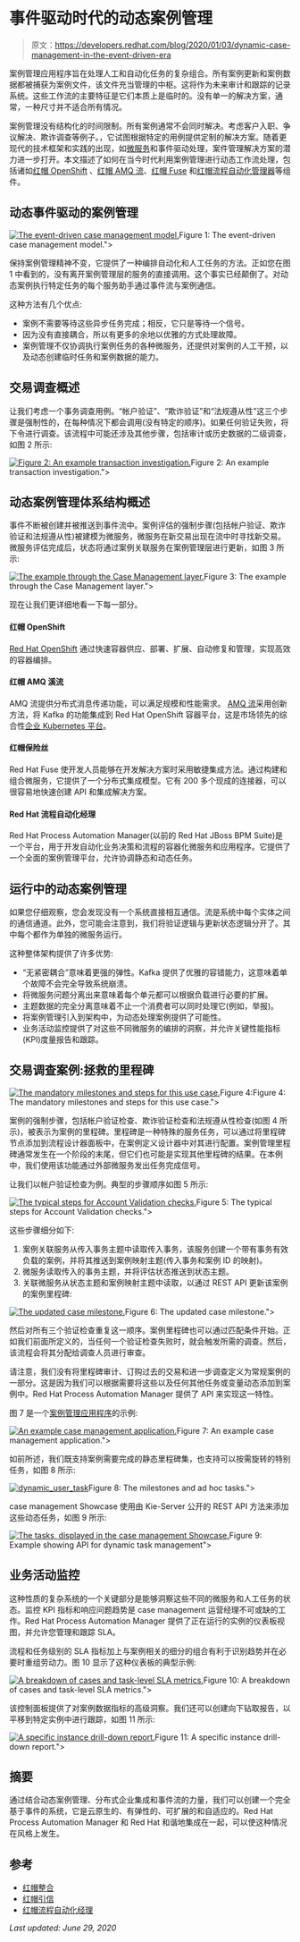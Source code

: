 # 事件驱动时代的动态案例管理

> 原文：<https://developers.redhat.com/blog/2020/01/03/dynamic-case-management-in-the-event-driven-era>

案例管理应用程序旨在处理人工和自动化任务的复杂组合。所有案例更新和案例数据都被捕获为案例文件，该文件充当管理的中枢。这将作为未来审计和跟踪的记录系统。这些工作流的主要特征是它们本质上是临时的。没有单一的解决方案，通常，一种尺寸并不适合所有情况。

案例管理没有结构化的时间限制。所有案例通常不会同时解决。考虑客户入职、争议解决、欺诈调查等例子。，它试图根据特定的用例提供定制的解决方案。随着更现代的技术框架和实践的出现，如[微服务](https://developers.redhat.com/topics/microservices/)和事件驱动处理，案件管理解决方案的潜力进一步打开。本文描述了如何在当今时代利用案例管理进行动态工作流处理，包括诸如[红帽 OpenShift](https://developers.redhat.com/openshift/) 、[红帽 AMQ 流](https://developers.redhat.com/products/amq/overview)、[红帽 Fuse](https://developers.redhat.com/products/fuse/overview) 和[红帽流程自动化管理器](https://developers.redhat.com/products/rhpam/overview)等组件。

## 动态事件驱动的案例管理

[![The event-driven case management model.](img/709d93af2888977d10e930dad9899769.png "dynamic_case cropped")](/sites/default/files/blog/2019/12/dynamic_case-cropped.png)Figure 1: The event-driven case management model.">

保持案例管理精神不变，它提供了一种编排自动化和人工任务的方法。正如您在图 1 中看到的，没有离开案例管理层的服务的直接调用。这个事实已经颠倒了。对动态案例执行特定任务的每个服务助手通过事件流与案例通信。

这种方法有几个优点:

*   案例不需要等待这些异步任务完成；相反，它只是等待一个信号。
*   因为没有直接耦合，所以有更多的余地以优雅的方式处理故障。
*   案例管理不仅协调执行案例任务的各种微服务，还提供对案例的人工干预，以及动态创建临时任务和案例数据的能力。

## 交易调查概述

让我们考虑一个事务调查用例。“帐户验证”、“欺诈验证”和“法规遵从性”这三个步骤是强制性的，在每种情况下都会调用(没有特定的顺序)。如果任何验证失败，将下令进行调查。该流程中可能还涉及其他步骤，包括审计或历史数据的二级调查，如图 2 所示:

[![Figure 2: An example transaction investigation.](img/bc471d34b21c10cf973b61ca3e22d98e.png "new_updated_image")](/sites/default/files/blog/2019/12/new_updated_image.png)Figure 2: An example transaction investigation.">

## 动态案例管理体系结构概述

事件不断被创建并被推送到事件流中。案例评估的强制步骤(包括帐户验证、欺诈验证和法规遵从性)被建模为微服务，微服务在新交易出现在流中时寻找新交易。微服务评估完成后，状态将通过案例关联服务在案例管理层进行更新，如图 3 所示:

[![The example through the Case Management layer.](img/10159fa62e0bd7b237773f4f74fb6480.png "case_arch")](/sites/default/files/blog/2019/11/case_arch-1.png)Figure 3: The example through the Case Management layer.">

现在让我们更详细地看一下每一部分。

#### 红帽 OpenShift

[Red Hat OpenShift](https://developers.redhat.com/products/openshift/overview) 通过快速容器供应、部署、扩展、自动修复和管理，实现高效的容器编排。

#### 红帽 AMQ 溪流

AMQ 流提供分布式消息传递功能，可以满足规模和性能需求。 [AMQ 流](https://access.redhat.com/products/red-hat-amq-streams)采用创新方法，将 Kafka 的功能集成到 Red Hat OpenShift 容器平台，这是市场领先的综合性[企业 Kubernetes 平台](https://www.redhat.com/en/technologies/cloud-computing/openshift)。

#### 红帽保险丝

Red Hat Fuse 使开发人员能够在开发解决方案时采用敏捷集成方法。通过构建和组合微服务，它提供了一个分布式集成模型。它有 200 多个现成的连接器，可以很容易地快速创建 API 和集成解决方案。

#### Red Hat 流程自动化经理

Red Hat Process Automation Manager(以前的 Red Hat JBoss BPM Suite)是一个平台，用于开发自动化业务决策和流程的容器化微服务和应用程序。它提供了一个全面的案例管理平台，允许协调静态和动态任务。

## **运行中的动态案例管理**

如果您仔细观察，您会发现没有一个系统直接相互通信。流是系统中每个实体之间的通信通道。此外，您可能会注意到，我们将验证逻辑与更新状态逻辑分开了。其中每个都作为单独的微服务运行。

这种整体架构提供了许多优势:

*   “无紧密耦合”意味着更强的弹性。Kafka 提供了优雅的容错能力，这意味着单个故障不会完全导致系统崩溃。
*   将微服务问题分离出来意味着每个单元都可以根据负载进行必要的扩展。
*   主题数据的完全分离意味着不止一个消费者可以同时处理它(例如，举报)。
*   将案例管理引入到架构中，为动态处理案例提供了可能性。
*   业务活动监控提供了对这些不同微服务的编排的洞察，并允许关键性能指标(KPI)度量报告和跟踪。

## 交易调查案例:拯救的里程碑

[![The mandatory milestones and steps for this use case.](img/9316bccdd1df2dc116dbe93aa146a94d.png "TransactionInvestigativeAnalysis.bpmn_ resized")](/sites/default/files/blog/2019/12/TransactionInvestigativeAnalysis.bpmn_-resized-1.jpg)Figure 4:Figure 4: The mandatory milestones and steps for this use case.">

案例的强制步骤，包括帐户验证检查、欺诈验证检查和法规遵从性检查(如图 4 所示)，被表示为案例的里程碑。里程碑是一种特殊的服务任务，可以通过将里程碑节点添加到流程设计器面板中，在案例定义设计器中对其进行配置。案例管理里程碑通常发生在一个阶段的末尾，但它们也可能是实现其他里程碑的结果。在本例中，我们使用该功能通过外部微服务发出任务完成信号。

让我们以帐户验证检查为例。典型的步骤顺序如图 5 所示:

[![The typical steps for Account Validation checks.](img/7fc96637313d452683c1787fc157bac6.png "sequence_diagram")](/sites/default/files/blog/2019/12/sequence_diagram.png)Figure 5: The typical steps for Account Validation checks.">

这些步骤细分如下:

1.  案例关联服务从传入事务主题中读取传入事务，该服务创建一个带有事务有效负载的案例，并将其推送到案例映射主题(传入事务和案例 ID 的映射)。
2.  微服务读取传入的事务主题，并将评估状态推送到状态主题。
3.  关联微服务从状态主题和案例映射主题中读取，以通过 REST API 更新该案例的案例里程碑:

[![The updated case milestone.](img/e9e7f44d6c07af2734254d6335857d2f.png "milestone_api")](/sites/default/files/blog/2019/11/milestone_api.png)Figure 6: The updated case milestone.">

然后对所有三个验证检查重复这一顺序。案例里程碑也可以通过匹配条件开始。正如我们前面所定义的，当任何一个验证检查失败时，就会触发所需的调查。然后，该流程会将其分配给调查人员进行审查。

请注意，我们没有将里程碑审计、订购过去的交易和进一步调查定义为常规案例的一部分。这是因为我们可以根据需要将这些以及任何其他任务或变量动态添加到案例中。Red Hat Process Automation Manager 提供了 API 来实现这一特性。

图 7 是一个[案例管理应用程序](https://access.redhat.com/documentation/en-us/red_hat_process_automation_manager/7.5/html/using_the_showcase_application_for_case_management/index)的示例:

[![An example case management application.](img/2771f0dffa2c1183df177a7cd42a8bb4.png "sample_case_mgt")](/sites/default/files/blog/2019/11/sample_case_mgt.png)Figure 7: An example case management application.">

如前所述，我们既支持案例需要完成的静态里程碑集，也支持可以按需旋转的特别任务，如图 8 所示:

[![](img/4a8606372429a2668e900140f939b6df.png "dynamic_user_task")](/sites/default/files/blog/2019/11/dynamic_user_task.png)Figure 8: The milestones and ad hoc tasks.">

case management Showcase 使用由 Kie-Server 公开的 REST API 方法来添加这些动态任务，如图 9 所示:

[![The tasks, displayed in the case management Showcase.](img/4629bd3cbdee7e8295aa6103b24b9f4e.png "api_dynamic")](/sites/default/files/blog/2019/11/api_dynamic.png)Figure 9: Example showing API for dynamic task management">

## 业务活动监控

这种性质的复杂系统的一个关键部分是能够洞察这些不同的微服务和人工任务的状态。监控 KPI 指标和响应问题趋势是 case management 运营经理不可或缺的工作。Red Hat Process Automation Manager 提供了正在运行的实例的仪表板视图，并允许您管理和跟踪 SLA。

流程和任务级别的 SLA 指标加上与案例相关的细分的组合有利于识别趋势并在必要时重组劳动力。图 10 显示了这种仪表板的典型示例:

[![A breakdown of cases and task-level SLA metrics.](img/af69dbd8b07a271ca742a38955747b9f.png "bam")](/sites/default/files/blog/2019/11/bam.png)Figure 10: A breakdown of cases and task-level SLA metrics.">

该控制面板提供了对案例数据指标的高级洞察。我们还可以创建向下钻取报告，以平移到特定实例中进行跟踪，如图 11 所示:

[![A specific instance drill-down report.](img/17470b7e5e2d82f6157f81c1690e9f64.png "bam_drill")](/sites/default/files/blog/2019/11/bam_drill.png)Figure 11: A specific instance drill-down report.">

## 摘要

通过结合动态案例管理、分布式企业集成和事件流的力量，我们可以创建一个完全基于事件的系统，它是云原生的、有弹性的、可扩展的和自适应的。Red Hat Process Automation Manager 和 Red Hat 和谐地集成在一起，可以使这种情况在风格上发生。

## 参考

*   [红帽整合](https://www.redhat.com/en/products/integration?extIdCarryOver=true&sc_cid=701f20000012i69AAA)
*   [红帽引信](https://developers.redhat.com/products/fuse/overview)
*   [红帽流程自动化经理](https://access.redhat.com/documentation/en-us/red_hat_process_automation_manager/7.5/)

*Last updated: June 29, 2020*